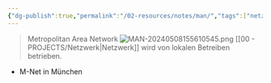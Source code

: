 ```yaml
---
{"dg-publish":true,"permalink":"/02-resources/notes/man/","tags":["netzwerk"],"noteIcon":"","updated":"2024-06-10T02:02:17.000+02:00"}
---
```


> Metropolitan Area Network
![MAN-20240508155610545.png](/img/user/02%20-%20RESOURCES/Files/IMGs/MAN-20240508155610545.png)
[[00 - PROJECTS/Netzwerk\|Netzwerk]] wird von lokalen Betreiben betrieben.
- M-Net in München